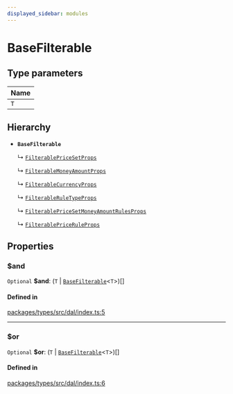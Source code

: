 ```yaml
---
displayed_sidebar: modules
---
```


# BaseFilterable

## Type parameters

| Name |
| :------ |
| `T` |

## Hierarchy

- **`BaseFilterable`**

  ↳ [`FilterablePriceSetProps`](FilterablePriceSetProps.md)

  ↳ [`FilterableMoneyAmountProps`](FilterableMoneyAmountProps.md)

  ↳ [`FilterableCurrencyProps`](FilterableCurrencyProps.md)

  ↳ [`FilterableRuleTypeProps`](FilterableRuleTypeProps.md)

  ↳ [`FilterablePriceSetMoneyAmountRulesProps`](FilterablePriceSetMoneyAmountRulesProps.md)

  ↳ [`FilterablePriceRuleProps`](FilterablePriceRuleProps.md)

## Properties

### $and

 `Optional` **$and**: (`T` \| [`BaseFilterable`](BaseFilterable.md)<`T`\>)[]

#### Defined in

[packages/types/src/dal/index.ts:5](https://github.com/medusajs/medusa/blob/0350eeb0a1/packages/types/src/dal/index.ts#L5)

___

### $or

 `Optional` **$or**: (`T` \| [`BaseFilterable`](BaseFilterable.md)<`T`\>)[]

#### Defined in

[packages/types/src/dal/index.ts:6](https://github.com/medusajs/medusa/blob/0350eeb0a1/packages/types/src/dal/index.ts#L6)
